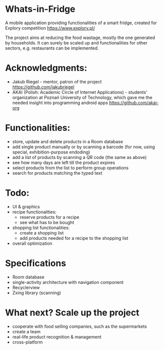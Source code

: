 # Whats-in-Fridge

A mobile application providing functionalities of a smart fridge, created for Explory competition https://www.explory.pl/

The project aims at reducing the food wastage, mostly the one generated by households. It can surely be scaled up and functionalities for other sectors, e.g. restaurants can be implemented.

# Acknowledgments:
- Jakub Riegel - mentor, patron of the project https://github.com/jakubriegel
- AKAI (Polish: Academic Circle of Internet Applications) - students' organization at Poznań University of Technology, which gave me the needed insight into programming android apps https://github.com/akai-org

# Functionalities:
- store, update and delete products in a Room database
- add single product manually or by scanning a barcode (for now, using special, exhibition-purpose endoding)
- add a list of products by scanning a QR code (the same as above)
- see how many days are left till the product expires
- select products from the list to perform group operations
- search for products matching the typed text

# Todo:
- UI & graphics
- recipe functionalities:
   - reserve products for a recipe
   - see what has to be bought
- shopping list functionalities:
   - create a shopping list
   - add products needed for a recipe to the shopping list
- overall optimization

# Specifications
- Room database
- single-activity architecture with navigation component
- Recyclerview
- Zxing library (scanning)

# What next? Scale up the project
- cooperate with food selling companies, such as the supermarkets
- create a team
- real-life product recognition & management
- cross-platform
